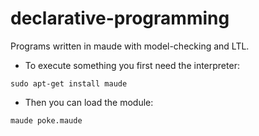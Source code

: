 # declarative-programming

Programs written in maude with model-checking and LTL.

- To execute something you first need the interpreter:

```
sudo apt-get install maude
```

- Then you can load the module:

```
maude poke.maude
```
